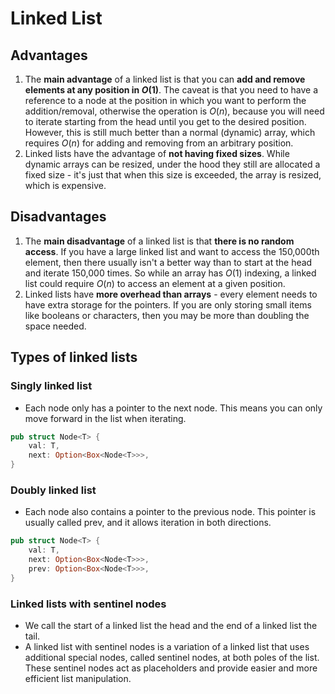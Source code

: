 # Linked List

## Advantages

1. The **main advantage** of a linked list is that you can **add and remove elements at any position in $O(1)$**. The caveat is that you need to have a reference to a node at the position in which you want to perform the addition/removal, otherwise the operation is $O(n)$, because you will need to iterate starting from the head until you get to the desired position. However, this is still much better than a normal (dynamic) array, which requires $O(n)$ for adding and removing from an arbitrary position.
2. Linked lists have the advantage of **not having fixed sizes**. While dynamic arrays can be resized, under the hood they still are allocated a fixed size - it's just that when this size is exceeded, the array is resized, which is expensive. 

## Disadvantages

1. The **main disadvantage** of a linked list is that **there is no random access**. If you have a large linked list and want to access the 150,000th element, then there usually isn't a better way than to start at the head and iterate 150,000 times. So while an array has $O(1)$ indexing, a linked list could require $O(n)$ to access an element at a given position.
2. Linked lists have **more overhead than arrays** - every element needs to have extra storage for the pointers. If you are only storing small items like booleans or characters, then you may be more than doubling the space needed.

## Types of linked lists

### Singly linked list

- Each node only has a pointer to the next node. This means you can only move forward in the list when iterating.

```Rust
pub struct Node<T> {
    val: T,
    next: Option<Box<Node<T>>>,
}
```

### Doubly linked list

- Each node also contains a pointer to the previous node. This pointer is usually called prev, and it allows iteration in both directions.

```Rust
pub struct Node<T> {
    val: T,
    next: Option<Box<Node<T>>>,
    prev: Option<Box<Node<T>>>,
}
```

### Linked lists with sentinel nodes

- We call the start of a linked list the head and the end of a linked list the tail.
- A linked list with sentinel nodes is a variation of a linked list that uses additional special nodes, called sentinel nodes, at both poles of the list. These sentinel nodes act as placeholders and provide easier and more efficient list manipulation.